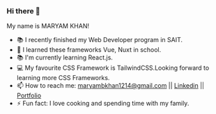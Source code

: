 ### Hi there 👋
My name is MARYAM KHAN!

- 📚 I recently finished my Web Developer program in SAIT.
- 🌱 I learned these frameworks Vue, Nuxt in school.
- 📚 I'm currently learning React.js.
- 💻 My favourite CSS Framework is TailwindCSS.Looking forward to learning more CSS Frameworks.
- 📫 How to reach me: maryambkhan1214@gmail.com || [Linkedin](https://www.linkedin.com/in/maryam-khan-214a44232) || [Portfolio](https://cheerful-malabi-1d288c.netlify.app/)
- ⚡ Fun fact: I love cooking and spending time with my family.
